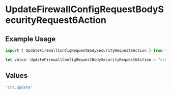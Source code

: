 # UpdateFirewallConfigRequestBodySecurityRequest6Action

## Example Usage

```typescript
import { UpdateFirewallConfigRequestBodySecurityRequest6Action } from "@vercel/sdk/models/updatefirewallconfigop.js";

let value: UpdateFirewallConfigRequestBodySecurityRequest6Action = "crs.update";
```

## Values

```typescript
"crs.update"
```